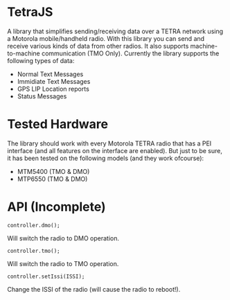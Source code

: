 
# TetraJS
A library that simplifies sending/receiving data over a TETRA network using a Motorola mobile/handheld radio. 
With this library you can send and receive various kinds of data from other radios. It also supports machine-to-machine communication (TMO Only). Currently the library supports the following types of data:

 - Normal Text Messages
 - Immidiate Text Messages
 - GPS LIP Location reports
 - Status Messages

# Tested Hardware
The library should work with every Motorola TETRA radio that has a PEI interface (and all features on the interface are enabled). But just to be sure, it has been tested on the following models (and they work ofcourse):

- MTM5400 (TMO & DMO)
- MTP6550 (TMO & DMO)

# API (Incomplete)
    controller.dmo();
Will switch the radio to DMO operation.


    controller.tmo();
Will switch the radio to TMO operation.

    controller.setIssi(ISSI);
Change the ISSI of the radio (will cause the radio to reboot!).
